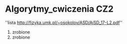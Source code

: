 # Algorytmy_cwiczenia CZ2

''lista http://fizyka.umk.pl/~osokolov/ASD/AiSD_17-L2.pdf''

1. zrobione
2. zrobione